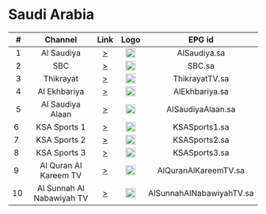<h1>Saudi Arabia</h1>

| #   | Channel        | Link  | Logo | EPG id |
|:---:|:--------------:|:-----:|:----:|:------:|
| 1   | Al Saudiya | [>](https://shls-masr2-ak.akamaized.net/out/v1/5ae66b453b62403199811ab78da9982a/index.m3u8) | <img height="20" src="https://i.imgur.com/GRQTndk.png"/> | AlSaudiya.sa |
| 2   | SBC | [>](https://sbc-prod-dub-ak.akamaized.net/out/v1/2eb1ad0f29984a339bc0fce4ce94dcbb/index.m3u8) | <img height="20" src="https://i.imgur.com/9JSQglj.png"/> | SBC.sa |
| 3   | Thikrayat | [>](https://edge.taghtia.com/sa/3.m3u8) | <img height="20" src="https://i.imgur.com/AKa1X9d.png"/> | ThikrayatTV.sa |
| 4   | Al Ekhbariya | [>](https://al-ekhbaria-prod-dub.shahid.net/out/v1/d443f3203b444032896e3233cb6eaa84/index.m3u8) | <img height="20" src="https://i.imgur.com/WcRlHQm.png"/> | AlEkhbariya.sa |
| 5   | Al Saudiya Alaan | [>](https://edge.taghtia.com/sa/17.m3u8) | <img height="20" src="https://i.imgur.com/sEOjApe.png"/> | AlSaudiyaAlaan.sa |
| 6   | KSA Sports 1 | [>](https://edge.taghtia.com/sa/9.m3u8) | <img height="20" src="https://i.imgur.com/ONKNOAp.png"/> | KSASports1.sa |
| 7   | KSA Sports 2 | [>](https://edge.taghtia.com/sa/10.m3u8) | <img height="20" src="https://i.imgur.com/v8ULLqg.png"/> | KSASports2.sa |
| 8   | KSA Sports 3 | [>](https://edge.taghtia.com/sa/16.m3u8) | <img height="20" src="https://i.imgur.com/BXfCvez.png"/> | KSASports3.sa |
| 9   | Al Quran Al Kareem TV | [>](https://edge.taghtia.com/sa/7.m3u8) | <img height="20" src="https://i.imgur.com/A2fJysM.png"/> | AlQuranAlKareemTV.sa |
| 10  | Al Sunnah Al Nabawiyah TV | [>](https://edge.taghtia.com/sa/6.m3u8) | <img height="20" src="https://i.imgur.com/S6LcTJv.png"/> | AlSunnahAlNabawiyahTV.sa |
